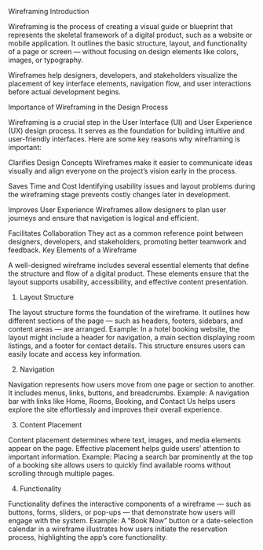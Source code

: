 Wireframing
Introduction

Wireframing is the process of creating a visual guide or blueprint that represents the skeletal framework of a digital product, such as a website or mobile application. It outlines the basic structure, layout, and functionality of a page or screen — without focusing on design elements like colors, images, or typography.

Wireframes help designers, developers, and stakeholders visualize the placement of key interface elements, navigation flow, and user interactions before actual development begins.

Importance of Wireframing in the Design Process

Wireframing is a crucial step in the User Interface (UI) and User Experience (UX) design process. It serves as the foundation for building intuitive and user-friendly interfaces. Here are some key reasons why wireframing is important:

Clarifies Design Concepts
Wireframes make it easier to communicate ideas visually and align everyone on the project’s vision early in the process.

Saves Time and Cost
Identifying usability issues and layout problems during the wireframing stage prevents costly changes later in development.

Improves User Experience
Wireframes allow designers to plan user journeys and ensure that navigation is logical and efficient.

Facilitates Collaboration
They act as a common reference point between designers, developers, and stakeholders, promoting better teamwork and feedback.
Key Elements of a Wireframe

A well-designed wireframe includes several essential elements that define the structure and flow of a digital product. These elements ensure that the layout supports usability, accessibility, and effective content presentation.

1. Layout Structure

The layout structure forms the foundation of the wireframe. It outlines how different sections of the page — such as headers, footers, sidebars, and content areas — are arranged.
Example: In a hotel booking website, the layout might include a header for navigation, a main section displaying room listings, and a footer for contact details. This structure ensures users can easily locate and access key information.

2. Navigation

Navigation represents how users move from one page or section to another. It includes menus, links, buttons, and breadcrumbs.
Example: A navigation bar with links like Home, Rooms, Booking, and Contact Us helps users explore the site effortlessly and improves their overall experience.

3. Content Placement

Content placement determines where text, images, and media elements appear on the page. Effective placement helps guide users’ attention to important information.
Example: Placing a search bar prominently at the top of a booking site allows users to quickly find available rooms without scrolling through multiple pages.

4. Functionality

Functionality defines the interactive components of a wireframe — such as buttons, forms, sliders, or pop-ups — that demonstrate how users will engage with the system.
Example: A “Book Now” button or a date-selection calendar in a wireframe illustrates how users initiate the reservation process, highlighting the app’s core functionality.
